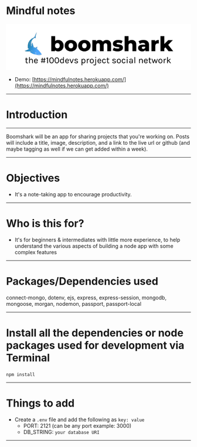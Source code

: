 # Mindful notes

![Mindful Notes](https://raw.githubusercontent.com/jamespro/boomshark/main/public/img/banner.png)

* Demo: [https://mindfulnotes.herokuapp.com/](https://mindfulnotes.herokuapp.com/)

---

# Introduction

---

Boomshark will be an app for sharing projects that you're working on. Posts will include a title, image, description, and a link to the live url or github (and maybe tagging as well if we can get added within a week). 

---

# Objectives

- It's a note-taking app to encourage productivity.

---

# Who is this for?

- It's for beginners & intermediates with little more experience, to help understand the various aspects of building a node app with some complex features

---

# Packages/Dependencies used

connect-mongo, dotenv, ejs, express, express-session, mongodb, mongoose, morgan, nodemon, passport, passport-local

---

# Install all the dependencies or node packages used for development via Terminal

`npm install`

---

# Things to add

- Create a `.env` file and add the following as `key: value`
  - PORT: 2121 (can be any port example: 3000)
  - DB_STRING: `your database URI`
 ---


